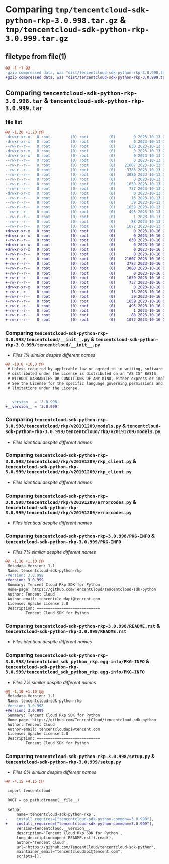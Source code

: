 # Comparing `tmp/tencentcloud-sdk-python-rkp-3.0.998.tar.gz` & `tmp/tencentcloud-sdk-python-rkp-3.0.999.tar.gz`

## filetype from file(1)

```diff
@@ -1 +1 @@
-gzip compressed data, was "dist/tencentcloud-sdk-python-rkp-3.0.998.tar", last modified: Fri Oct 13 00:34:14 2023, max compression
+gzip compressed data, was "dist/tencentcloud-sdk-python-rkp-3.0.999.tar", last modified: Mon Oct 16 00:33:29 2023, max compression
```

## Comparing `tencentcloud-sdk-python-rkp-3.0.998.tar` & `tencentcloud-sdk-python-rkp-3.0.999.tar`

### file list

```diff
@@ -1,20 +1,20 @@
-drwxr-xr-x   0 root         (0) root         (0)        0 2023-10-13 00:34:14.000000 tencentcloud-sdk-python-rkp-3.0.998/
-drwxr-xr-x   0 root         (0) root         (0)        0 2023-10-13 00:34:14.000000 tencentcloud-sdk-python-rkp-3.0.998/tencentcloud/
--rw-r--r--   0 root         (0) root         (0)      630 2023-10-13 00:34:14.000000 tencentcloud-sdk-python-rkp-3.0.998/tencentcloud/__init__.py
-drwxr-xr-x   0 root         (0) root         (0)        0 2023-10-13 00:34:14.000000 tencentcloud-sdk-python-rkp-3.0.998/tencentcloud/rkp/
-drwxr-xr-x   0 root         (0) root         (0)        0 2023-10-13 00:34:14.000000 tencentcloud-sdk-python-rkp-3.0.998/tencentcloud/rkp/v20191209/
--rw-r--r--   0 root         (0) root         (0)        0 2023-10-13 00:34:14.000000 tencentcloud-sdk-python-rkp-3.0.998/tencentcloud/rkp/v20191209/__init__.py
--rw-r--r--   0 root         (0) root         (0)    21607 2023-10-13 00:34:14.000000 tencentcloud-sdk-python-rkp-3.0.998/tencentcloud/rkp/v20191209/models.py
--rw-r--r--   0 root         (0) root         (0)     3783 2023-10-13 00:34:14.000000 tencentcloud-sdk-python-rkp-3.0.998/tencentcloud/rkp/v20191209/rkp_client.py
--rw-r--r--   0 root         (0) root         (0)     3080 2023-10-13 00:34:14.000000 tencentcloud-sdk-python-rkp-3.0.998/tencentcloud/rkp/v20191209/errorcodes.py
--rw-r--r--   0 root         (0) root         (0)        0 2023-10-13 00:34:14.000000 tencentcloud-sdk-python-rkp-3.0.998/tencentcloud/rkp/__init__.py
--rw-r--r--   0 root         (0) root         (0)     1659 2023-10-13 00:34:14.000000 tencentcloud-sdk-python-rkp-3.0.998/PKG-INFO
--rw-r--r--   0 root         (0) root         (0)      737 2023-10-13 00:34:14.000000 tencentcloud-sdk-python-rkp-3.0.998/README.rst
-drwxr-xr-x   0 root         (0) root         (0)        0 2023-10-13 00:34:14.000000 tencentcloud-sdk-python-rkp-3.0.998/tencentcloud_sdk_python_rkp.egg-info/
--rw-r--r--   0 root         (0) root         (0)       13 2023-10-13 00:34:14.000000 tencentcloud-sdk-python-rkp-3.0.998/tencentcloud_sdk_python_rkp.egg-info/top_level.txt
--rw-r--r--   0 root         (0) root         (0)       39 2023-10-13 00:34:14.000000 tencentcloud-sdk-python-rkp-3.0.998/tencentcloud_sdk_python_rkp.egg-info/requires.txt
--rw-r--r--   0 root         (0) root         (0)     1659 2023-10-13 00:34:14.000000 tencentcloud-sdk-python-rkp-3.0.998/tencentcloud_sdk_python_rkp.egg-info/PKG-INFO
--rw-r--r--   0 root         (0) root         (0)      495 2023-10-13 00:34:14.000000 tencentcloud-sdk-python-rkp-3.0.998/tencentcloud_sdk_python_rkp.egg-info/SOURCES.txt
--rw-r--r--   0 root         (0) root         (0)        1 2023-10-13 00:34:14.000000 tencentcloud-sdk-python-rkp-3.0.998/tencentcloud_sdk_python_rkp.egg-info/dependency_links.txt
--rw-r--r--   0 root         (0) root         (0)       88 2023-10-13 00:34:14.000000 tencentcloud-sdk-python-rkp-3.0.998/setup.cfg
--rw-r--r--   0 root         (0) root         (0)     1072 2023-10-13 00:34:14.000000 tencentcloud-sdk-python-rkp-3.0.998/setup.py
+drwxr-xr-x   0 root         (0) root         (0)        0 2023-10-16 00:33:29.000000 tencentcloud-sdk-python-rkp-3.0.999/
+drwxr-xr-x   0 root         (0) root         (0)        0 2023-10-16 00:33:29.000000 tencentcloud-sdk-python-rkp-3.0.999/tencentcloud/
+-rw-r--r--   0 root         (0) root         (0)      630 2023-10-16 00:33:29.000000 tencentcloud-sdk-python-rkp-3.0.999/tencentcloud/__init__.py
+drwxr-xr-x   0 root         (0) root         (0)        0 2023-10-16 00:33:29.000000 tencentcloud-sdk-python-rkp-3.0.999/tencentcloud/rkp/
+drwxr-xr-x   0 root         (0) root         (0)        0 2023-10-16 00:33:29.000000 tencentcloud-sdk-python-rkp-3.0.999/tencentcloud/rkp/v20191209/
+-rw-r--r--   0 root         (0) root         (0)        0 2023-10-16 00:33:29.000000 tencentcloud-sdk-python-rkp-3.0.999/tencentcloud/rkp/v20191209/__init__.py
+-rw-r--r--   0 root         (0) root         (0)    21607 2023-10-16 00:33:29.000000 tencentcloud-sdk-python-rkp-3.0.999/tencentcloud/rkp/v20191209/models.py
+-rw-r--r--   0 root         (0) root         (0)     3783 2023-10-16 00:33:29.000000 tencentcloud-sdk-python-rkp-3.0.999/tencentcloud/rkp/v20191209/rkp_client.py
+-rw-r--r--   0 root         (0) root         (0)     3080 2023-10-16 00:33:29.000000 tencentcloud-sdk-python-rkp-3.0.999/tencentcloud/rkp/v20191209/errorcodes.py
+-rw-r--r--   0 root         (0) root         (0)        0 2023-10-16 00:33:29.000000 tencentcloud-sdk-python-rkp-3.0.999/tencentcloud/rkp/__init__.py
+-rw-r--r--   0 root         (0) root         (0)     1659 2023-10-16 00:33:29.000000 tencentcloud-sdk-python-rkp-3.0.999/PKG-INFO
+-rw-r--r--   0 root         (0) root         (0)      737 2023-10-16 00:33:29.000000 tencentcloud-sdk-python-rkp-3.0.999/README.rst
+drwxr-xr-x   0 root         (0) root         (0)        0 2023-10-16 00:33:29.000000 tencentcloud-sdk-python-rkp-3.0.999/tencentcloud_sdk_python_rkp.egg-info/
+-rw-r--r--   0 root         (0) root         (0)       13 2023-10-16 00:33:29.000000 tencentcloud-sdk-python-rkp-3.0.999/tencentcloud_sdk_python_rkp.egg-info/top_level.txt
+-rw-r--r--   0 root         (0) root         (0)       39 2023-10-16 00:33:29.000000 tencentcloud-sdk-python-rkp-3.0.999/tencentcloud_sdk_python_rkp.egg-info/requires.txt
+-rw-r--r--   0 root         (0) root         (0)     1659 2023-10-16 00:33:29.000000 tencentcloud-sdk-python-rkp-3.0.999/tencentcloud_sdk_python_rkp.egg-info/PKG-INFO
+-rw-r--r--   0 root         (0) root         (0)      495 2023-10-16 00:33:29.000000 tencentcloud-sdk-python-rkp-3.0.999/tencentcloud_sdk_python_rkp.egg-info/SOURCES.txt
+-rw-r--r--   0 root         (0) root         (0)        1 2023-10-16 00:33:29.000000 tencentcloud-sdk-python-rkp-3.0.999/tencentcloud_sdk_python_rkp.egg-info/dependency_links.txt
+-rw-r--r--   0 root         (0) root         (0)       88 2023-10-16 00:33:29.000000 tencentcloud-sdk-python-rkp-3.0.999/setup.cfg
+-rw-r--r--   0 root         (0) root         (0)     1072 2023-10-16 00:33:29.000000 tencentcloud-sdk-python-rkp-3.0.999/setup.py
```

### Comparing `tencentcloud-sdk-python-rkp-3.0.998/tencentcloud/__init__.py` & `tencentcloud-sdk-python-rkp-3.0.999/tencentcloud/__init__.py`

 * *Files 1% similar despite different names*

```diff
@@ -10,8 +10,8 @@
 # Unless required by applicable law or agreed to in writing, software
 # distributed under the License is distributed on an "AS IS" BASIS,
 # WITHOUT WARRANTIES OR CONDITIONS OF ANY KIND, either express or implied.
 # See the License for the specific language governing permissions and
 # limitations under the License.
 
 
-__version__ = '3.0.998'
+__version__ = '3.0.999'
```

### Comparing `tencentcloud-sdk-python-rkp-3.0.998/tencentcloud/rkp/v20191209/models.py` & `tencentcloud-sdk-python-rkp-3.0.999/tencentcloud/rkp/v20191209/models.py`

 * *Files identical despite different names*

### Comparing `tencentcloud-sdk-python-rkp-3.0.998/tencentcloud/rkp/v20191209/rkp_client.py` & `tencentcloud-sdk-python-rkp-3.0.999/tencentcloud/rkp/v20191209/rkp_client.py`

 * *Files identical despite different names*

### Comparing `tencentcloud-sdk-python-rkp-3.0.998/tencentcloud/rkp/v20191209/errorcodes.py` & `tencentcloud-sdk-python-rkp-3.0.999/tencentcloud/rkp/v20191209/errorcodes.py`

 * *Files identical despite different names*

### Comparing `tencentcloud-sdk-python-rkp-3.0.998/PKG-INFO` & `tencentcloud-sdk-python-rkp-3.0.999/PKG-INFO`

 * *Files 7% similar despite different names*

```diff
@@ -1,10 +1,10 @@
 Metadata-Version: 1.1
 Name: tencentcloud-sdk-python-rkp
-Version: 3.0.998
+Version: 3.0.999
 Summary: Tencent Cloud Rkp SDK for Python
 Home-page: https://github.com/TencentCloud/tencentcloud-sdk-python
 Author: Tencent Cloud
 Author-email: tencentcloudapi@tencent.com
 License: Apache License 2.0
 Description: ============================
         Tencent Cloud SDK for Python
```

### Comparing `tencentcloud-sdk-python-rkp-3.0.998/README.rst` & `tencentcloud-sdk-python-rkp-3.0.999/README.rst`

 * *Files identical despite different names*

### Comparing `tencentcloud-sdk-python-rkp-3.0.998/tencentcloud_sdk_python_rkp.egg-info/PKG-INFO` & `tencentcloud-sdk-python-rkp-3.0.999/tencentcloud_sdk_python_rkp.egg-info/PKG-INFO`

 * *Files 7% similar despite different names*

```diff
@@ -1,10 +1,10 @@
 Metadata-Version: 1.1
 Name: tencentcloud-sdk-python-rkp
-Version: 3.0.998
+Version: 3.0.999
 Summary: Tencent Cloud Rkp SDK for Python
 Home-page: https://github.com/TencentCloud/tencentcloud-sdk-python
 Author: Tencent Cloud
 Author-email: tencentcloudapi@tencent.com
 License: Apache License 2.0
 Description: ============================
         Tencent Cloud SDK for Python
```

### Comparing `tencentcloud-sdk-python-rkp-3.0.998/setup.py` & `tencentcloud-sdk-python-rkp-3.0.999/setup.py`

 * *Files 0% similar despite different names*

```diff
@@ -4,15 +4,15 @@
 
 import tencentcloud
 
 ROOT = os.path.dirname(__file__)
 
 setup(
     name='tencentcloud-sdk-python-rkp',
-    install_requires=["tencentcloud-sdk-python-common==3.0.998"],
+    install_requires=["tencentcloud-sdk-python-common==3.0.999"],
     version=tencentcloud.__version__,
     description='Tencent Cloud Rkp SDK for Python',
     long_description=open('README.rst').read(),
     author='Tencent Cloud',
     url='https://github.com/TencentCloud/tencentcloud-sdk-python',
     maintainer_email="tencentcloudapi@tencent.com",
     scripts=[],
```

